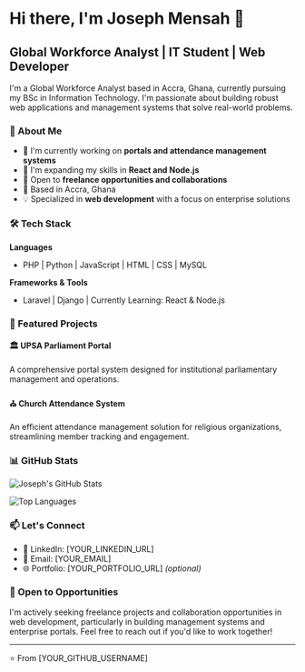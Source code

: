# Hi there, I'm Joseph Mensah 👋

## Global Workforce Analyst | IT Student | Web Developer

I'm a Global Workforce Analyst based in Accra, Ghana, currently pursuing my BSc in Information Technology. I'm passionate about building robust web applications and management systems that solve real-world problems.

### 🚀 About Me

- 🔭 I'm currently working on **portals and attendance management systems**
- 🌱 I'm expanding my skills in **React and Node.js**
- 💼 Open to **freelance opportunities and collaborations**
- 📍 Based in Accra, Ghana
- 💡 Specialized in **web development** with a focus on enterprise solutions

### 🛠️ Tech Stack

**Languages**
- PHP | Python | JavaScript | HTML | CSS | MySQL

**Frameworks & Tools**
- Laravel | Django | Currently Learning: React & Node.js

### 💼 Featured Projects

#### 🏛️ UPSA Parliament Portal
A comprehensive portal system designed for institutional parliamentary management and operations.

#### ⛪ Church Attendance System
An efficient attendance management solution for religious organizations, streamlining member tracking and engagement.

### 📊 GitHub Stats

![Joseph's GitHub Stats](https://github-readme-stats.vercel.app/api?username=YOUR_GITHUB_USERNAME&show_icons=true&theme=default&hide_border=true)

![Top Languages](https://github-readme-stats.vercel.app/api/top-langs/?username=YOUR_GITHUB_USERNAME&layout=compact&theme=default&hide_border=true)

### 📫 Let's Connect

- 💼 LinkedIn: [YOUR_LINKEDIN_URL]
- 📧 Email: [YOUR_EMAIL]
- 🌐 Portfolio: [YOUR_PORTFOLIO_URL] *(optional)*

### 🤝 Open to Opportunities

I'm actively seeking freelance projects and collaboration opportunities in web development, particularly in building management systems and enterprise portals. Feel free to reach out if you'd like to work together!

---

⭐️ From [YOUR_GITHUB_USERNAME]
